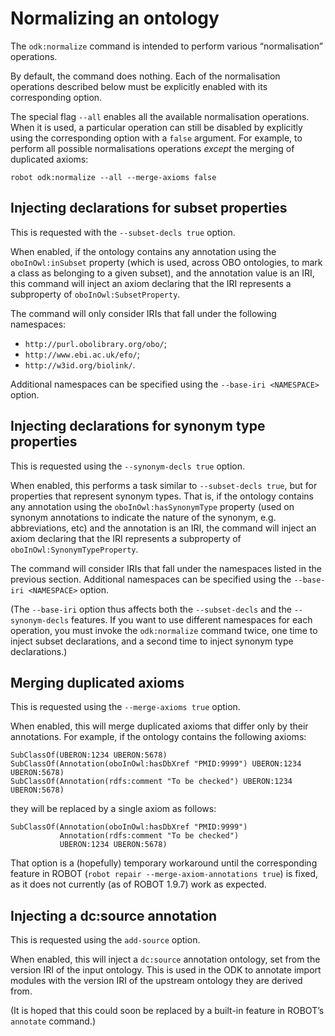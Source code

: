Normalizing an ontology
=======================

The `odk:normalize` command is intended to perform various
“normalisation” operations.

By default, the command does nothing. Each of the normalisation
operations described below must be explicitly enabled with its
corresponding option.

The special flag `--all` enables all the available normalisation
operations. When it is used, a particular operation can still be
disabled by explicitly using the corresponding option with a `false`
argument. For example, to perform all possible normalisations
operations _except_ the merging of duplicated axioms:

```
robot odk:normalize --all --merge-axioms false
```

Injecting declarations for subset properties
--------------------------------------------
This is requested with the `--subset-decls true` option.

When enabled, if the ontology contains any annotation using the
`oboInOwl:inSubset` property (which is used, across OBO ontologies, to
mark a class as belonging to a given subset), and the annotation value
is an IRI, this command will inject an axiom declaring that the IRI
represents a subproperty of `oboInOwl:SubsetProperty`.

The command will only consider IRIs that fall under the following
namespaces:

* `http://purl.obolibrary.org/obo/`;
* `http://www.ebi.ac.uk/efo/`;
* `http://w3id.org/biolink/`.

Additional namespaces can be specified using the `--base-iri <NAMESPACE>`
option.

Injecting declarations for synonym type properties
--------------------------------------------------
This is requested using the `--synonym-decls true` option.

When enabled, this performs a task similar to `--subset-decls true`,
but for properties that represent synonym types. That is, if the
ontology contains any annotation using the `oboInOwl:hasSynonymType`
property (used on synonym annotations to indicate the nature of the
synonym, e.g. abbreviations, etc) and the annotation is an IRI, the
command will inject an axiom declaring that the IRI represents a
subproperty of `oboInOwl:SynonymTypeProperty`.

The command will consider IRIs that fall under the namespaces listed in
the previous section. Additional namespaces can be specified using the
`--base-iri <NAMESPACE>` option.

(The `--base-iri` option thus affects both the `--subset-decls` and the
`--synonym-decls` features. If you want to use different namespaces for
each operation, you must invoke the `odk:normalize` command twice, one
time to inject subset declarations, and a second time to inject synonym
type declarations.)

Merging duplicated axioms
-------------------------
This is requested using the `--merge-axioms true` option.

When enabled, this will merge duplicated axioms that differ only by
their annotations. For example, if the ontology contains the following
axioms:

```
SubClassOf(UBERON:1234 UBERON:5678)
SubClassOf(Annotation(oboInOwl:hasDbXref "PMID:9999") UBERON:1234 UBERON:5678)
SubClassOf(Annotation(rdfs:comment "To be checked") UBERON:1234 UBERON:5678)
```

they will be replaced by a single axiom as follows:

```
SubClassOf(Annotation(oboInOwl:hasDbXref "PMID:9999")
           Annotation(rdfs:comment "To be checked")
           UBERON:1234 UBERON:5678)
```

That option is a (hopefully) temporary workaround until the
corresponding feature in ROBOT
(`robot repair --merge-axiom-annotations true`) is fixed, as it does
not currently (as of ROBOT 1.9.7) work as expected.

Injecting a dc:source annotation
--------------------------------
This is requested using the `add-source` option.

When enabled, this will inject a `dc:source` annotation ontology, set
from the version IRI of the input ontology. This is used in the ODK to
annotate import modules with the version IRI of the upstream ontology
they are derived from.

(It is hoped that this could soon be replaced by a built-in feature in
ROBOT’s `annotate` command.)
